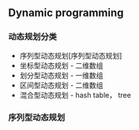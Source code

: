 ## Dynamic programming ##
### 动态规划分类 ###
+ 序列型动态规划[序列型动态规划]
+ 坐标型动态规划 - 二维数组
+ 划分型动态规划 - 一维数组
+ 区间型动态规划 - 二维数组
+ 混合型动态规划 - hash table， tree

### 序列型动态规划
